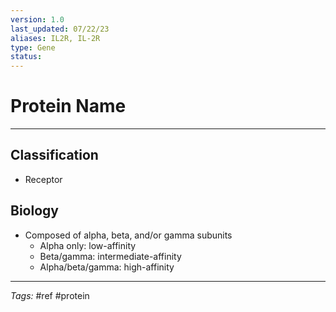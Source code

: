 ```yaml
---
version: 1.0
last_updated: 07/22/23
aliases: IL2R, IL-2R
type: Gene
status: 
---
```


# Protein Name
---
## Classification
- Receptor

## Biology
- Composed of alpha, beta, and/or gamma subunits
	- Alpha only: low-affinity
	- Beta/gamma: intermediate-affinity
	- Alpha/beta/gamma: high-affinity

---
_Tags:_ #ref #protein